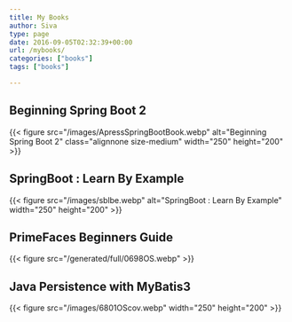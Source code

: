 ```yaml
---
title: My Books
author: Siva
type: page
date: 2016-09-05T02:32:39+00:00
url: /mybooks/
categories: ["books"]
tags: ["books"]

---
```


## Beginning Spring Boot 2

{{< figure src="/images/ApressSpringBootBook.webp" alt="Beginning Spring Boot 2" 
    class="alignnone size-medium"  width="250" height="200" >}}

## SpringBoot : Learn By Example
{{< figure src="/images/sblbe.webp" alt="SpringBoot : Learn By Example"  width="250" height="200" >}}

## PrimeFaces Beginners Guide
{{< figure src="/generated/full/0698OS.webp"   >}}

## Java Persistence with MyBatis3
{{< figure src="/images/6801OScov.webp"  width="250" height="200" >}}
